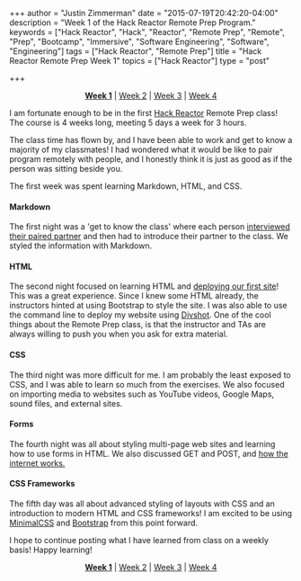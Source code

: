 +++
author = "Justin Zimmerman"
date = "2015-07-19T20:42:20-04:00"
description = "Week 1 of the Hack Reactor Remote Prep Program."
keywords = ["Hack Reactor", "Hack", "Reactor", "Remote Prep", "Remote", "Prep", "Bootcamp", "Immersive", "Software Engineering", "Software", "Engineering"]
tags = ["Hack Reactor", "Remote Prep"]
title = "Hack Reactor Remote Prep Week 1"
topics = ["Hack Reactor"]
type = "post"

+++

<p style="text-align: center"><a href = "http://justinzimmerman.net/post/hack-reactor-remote-prep-week-1/"><b>Week 1</b></a> | <a href = "http://justinzimmerman.net/post/hack-reactor-remote-prep-week-2/">Week 2</a> | <a href = "http://justinzimmerman.net/post/hack-reactor-remote-prep-week-3/">Week 3</a> | <a href = "http://justinzimmerman.net/post/hack-reactor-remote-prep-week-4/">Week 4</a></p>

I am fortunate enough to be in the first [Hack Reactor](http://hackreactor.com) Remote Prep class! The course is 4 weeks long, meeting 5 days a week for 3 hours.

The class time has flown by, and I have been able to work and get to know a majority of my classmates! I had wondered what it would be like to pair program remotely with people, and I honestly think it is just as good as if the person was sitting beside you.

The first week was spent learning Markdown, HTML, and CSS.

#### Markdown

The first night was a 'get to know the class' where each person [interviewed their paired partner](https://gist.github.com/jrzimmerman/4bc55dd20ae8206689c0) and then had to introduce their partner to the class. We styled the information with Markdown.

#### HTML

The second night focused on learning HTML and [deploying our first site](http://jzimmerman.divshot.io/)! This was a great experience. Since I knew some HTML already, the instructors hinted at using Bootstrap to style the site. I was also able to use the command line to deploy my website using [Divshot](https://divshot.com/). One of the cool things about the Remote Prep class, is that the instructor and TAs are always willing to push you when you ask for extra material.

#### CSS

The third night was more difficult for me. I am probably the least exposed to CSS, and I was able to learn so much from the exercises. We also focused on importing media to websites such as YouTube videos, Google Maps, sound files, and external sites.

#### Forms

The fourth night was all about styling multi-page web sites and learning how to use forms in HTML. We also discussed GET and POST, and [how the internet works.](https://www.youtube.com/watch?v=7_LPdttKXPc)

#### CSS Frameworks

The fifth day was all about advanced styling of layouts with CSS and an introduction to modern HTML and CSS frameworks! I am excited to be using [MinimalCSS](http://minimalcss.com/) and [Bootstrap](http://getbootstrap.com/) from this point forward.

I hope to continue posting what I have learned from class on a weekly basis! Happy learning!

<p style="text-align: center"><a href = "http://justinzimmerman.net/post/hack-reactor-remote-prep-week-1/"><b>Week 1</b></a> | <a href = "http://justinzimmerman.net/post/hack-reactor-remote-prep-week-2/">Week 2</a> | <a href = "http://justinzimmerman.net/post/hack-reactor-remote-prep-week-3/">Week 3</a> | <a href = "http://justinzimmerman.net/post/hack-reactor-remote-prep-week-4/">Week 4</a></p>
